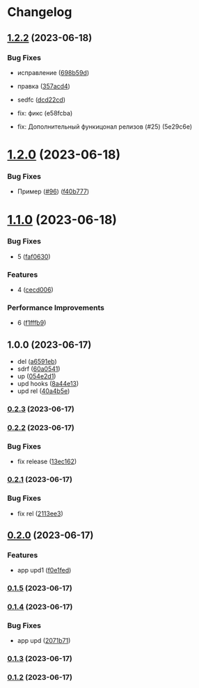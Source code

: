 # Changelog

## [1.2.2](https://github.com/AvocadoWeb/Todo-release/compare/1.2.1...1.2.2) (2023-06-18)


### Bug Fixes

* исправление ([698b59d](https://github.com/AvocadoWeb/Todo-release/commit/698b59dbd8b3fca38bb22973c5d159bb131a3aac))
* правка ([357acd4](https://github.com/AvocadoWeb/Todo-release/commit/357acd4e34ae239043f8cfeba12e75ba7227323f))
* sedfc ([dcd22cd](https://github.com/AvocadoWeb/Todo-release/commit/dcd22cde6ff8b0c3402d3fc9f15854743265e003))

* fix: фикс (e58fcba)
* fix: Дополнительный функицонал релизов (#25) (5e29c6e)

# [1.2.0](https://github.com/AvocadoWeb/Todo-release/compare/1.1.0...1.2.0) (2023-06-18)


### Bug Fixes

* Пример ([#96](https://github.com/AvocadoWeb/Todo-release/issues/96)) ([f40b777](https://github.com/AvocadoWeb/Todo-release/commit/f40b777b61b74f1e82a8535dcf2e8c6454f70fc5))

# [1.1.0](https://github.com/AvocadoWeb/Todo-release/compare/0.2.2...1.1.0) (2023-06-18)


### Bug Fixes

* 5 ([faf0630](https://github.com/AvocadoWeb/Todo-release/commit/faf0630ce1ff355221146f6fcc740f209d4752ba))


### Features

* 4 ([cecd006](https://github.com/AvocadoWeb/Todo-release/commit/cecd0062d5f479b090c6afec5108f2dc5fb40b95))


### Performance Improvements

* 6 ([f1fffb9](https://github.com/AvocadoWeb/Todo-release/commit/f1fffb948897a0dac328387651428a65bd1c3428))

## 1.0.0 (2023-06-17)

* del ([a6591eb](https://github.com/AvocadoWeb/Todo-release/commit/a6591eb))
* sdrf ([60a0541](https://github.com/AvocadoWeb/Todo-release/commit/60a0541))
* up ([054e2d1](https://github.com/AvocadoWeb/Todo-release/commit/054e2d1))
* upd hooks ([8a44e13](https://github.com/AvocadoWeb/Todo-release/commit/8a44e13))
* upd rel ([40a4b5e](https://github.com/AvocadoWeb/Todo-release/commit/40a4b5e))

### [0.2.3](https://github.com/AvocadoWeb/Todo-release/compare/0.2.2...0.2.3) (2023-06-17)

### [0.2.2](https://github.com/AvocadoWeb/Todo-release/compare/0.2.1...0.2.2) (2023-06-17)


### Bug Fixes

* fix release ([13ec162](https://github.com/AvocadoWeb/Todo-release/commit/13ec1625bc6782faa8b1420cd0f679601c1a577a))

### [0.2.1](https://github.com/AvocadoWeb/Todo-release/compare/0.2.0...0.2.1) (2023-06-17)


### Bug Fixes

* fix rel ([2113ee3](https://github.com/AvocadoWeb/Todo-release/commit/2113ee331c0b4117785f016e218a955b4c18be13))

## [0.2.0](https://github.com/AvocadoWeb/Todo-release/compare/0.1.5...0.2.0) (2023-06-17)


### Features

* app upd1 ([f0e1fed](https://github.com/AvocadoWeb/Todo-release/commit/f0e1fed0f8a1d7ef3bdcb65b629df004aa7f4f84))

### [0.1.5](https://github.com/AvocadoWeb/Todo-release/compare/0.1.4...0.1.5) (2023-06-17)

### [0.1.4](https://github.com/AvocadoWeb/Todo-release/compare/0.1.2...0.1.4) (2023-06-17)


### Bug Fixes

* app upd ([2071b71](https://github.com/AvocadoWeb/Todo-release/commit/2071b7131cb12966bf3d2187abfd5197d28ee8bf))

### [0.1.3](https://github.com/AvocadoWeb/Todo-release/compare/0.1.2...0.1.3) (2023-06-17)

### [0.1.2](https://github.com/AvocadoWeb/Todo-release/compare/0.1.1...0.1.2) (2023-06-17)